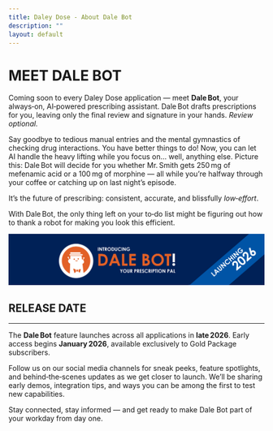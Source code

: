 ```yaml
---
title: Daley Dose - About Dale Bot
description: ""
layout: default
---
```


# **MEET DALE BOT**  

Coming soon to every Daley Dose application — meet **Dale Bot**, your always‑on, AI‑powered prescribing assistant. Dale Bot drafts prescriptions for you, leaving only the final review and signature in your hands. _Review optional._

Say goodbye to tedious manual entries and the mental gymnastics of checking drug interactions. You have better things to do! Now, you can let AI handle the heavy lifting while you focus on… well, anything else. Picture this: Dale Bot will decide for you whether Mr. Smith gets 250 mg of mefenamic acid or a 100 mg of morphine — all while you’re halfway through your coffee or catching up on last night’s episode. 

It’s the future of prescribing: consistent, accurate, and blissfully _low‑effort_.  

With Dale Bot, the only thing left on your to‑do list might be figuring out how to thank a robot for making you look this efficient.

![Dale Bot](/assets/images/daley-dose-dale-bot.png)  


## **RELEASE DATE**
---

The **Dale Bot** feature launches across all applications in **late 2026**. Early access begins **January 2026**, available exclusively to Gold Package subscribers. 

Follow us on our social media channels for sneak peeks, feature spotlights, and behind‑the‑scenes updates as we get closer to launch. We’ll be sharing early demos, integration tips, and ways you can be among the first to test new capabilities.

Stay connected, stay informed — and get ready to make Dale Bot part of your workday from day one.
